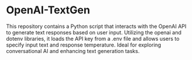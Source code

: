 # OpenAI-TextGen
This repository contains a Python script that interacts with the OpenAI API to generate text responses based on user input. Utilizing the openai and dotenv libraries, it loads the API key from a .env file and allows users to specify input text and response temperature. Ideal for exploring conversational AI and enhancing text generation tasks.
